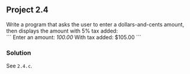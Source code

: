 ## Project 2.4
Write a program that asks the user to enter a dollars-and-cents amount, then displays the amount with 5% tax added:</br>
´´´
Enter an amount: *100.00*
With tax added: $105.00
´´´
### Solution
See `2.4.c`.